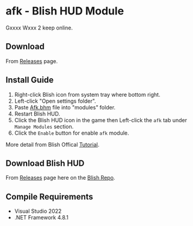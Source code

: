 # afk - Blish HUD Module
Gxxxx Wxxx 2 keep online.  

## Download
From [Releases](https://github.com/cy-sp-howard/afk/releases) page.
## Install Guide
1. Right-click Blish icon from system tray where bottom right.
2. Left-click "Open settings folder".
3. Paste [Afk.bhm](https://github.com/cy-sp-howard/afk/releases) file into "modules" folder.
4. Restart Blish HUD.
5. Click the Blish HUD icon in the game then Left-click the `afk` tab under `Manage Modules` section.
6. Click the `Enable` button for enable `afk` module.

More detail from Blish Offical [Tutorial](https://blishhud.com/docs/user/installing-modules#manually-installing-modules).

## Download Blish HUD
From [Releases](https://github.com/blish-hud/Blish-HUD/releases) page here on the [Blish Repo](https://github.com/blish-hud/Blish-HUD).



## Compile Requirements
- Visual Studio 2022
- .NET Framework 4.8.1

